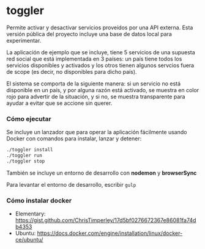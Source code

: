 # toggler

Permite activar y desactivar servicios proveídos por una API externa. Esta versión pública del proyecto incluye una base de datos local para experimentar.

La aplicación de ejemplo que se incluye, tiene 5 servicios de una supuesta red social que está implementada en 3 países: un país tiene todos los servicios disponibles y activados y los otros tienen algunos servcios fuera de scope (es decir, no disponibles para dicho país).

El sistema se comporta de la siguiente manera: si un servicio no está disponible en un país, y por alguna razón está activado, se muestra en color rojo para advertir de la situación, y si no, se muestra transparente para ayudar a evitar que se accione sin querer.

### Cómo ejecutar

Se incluye un lanzador que para operar la aplicación fácilmente usando Docker con comandos para instalar, lanzar y detener:
```sh
./toggler install
./toggler run
./toggler stop
```

También se incluye un entorno de desarrollo con **nodemon** y **browserSync**

Para levantar el entorno de desarrollo, escribir `gulp`


### Cómo instalar docker
* Elementary: https://gist.github.com/ChrisTimperley/17d5bf0276672367e86081fa74db4353
* Ubuntu: https://docs.docker.com/engine/installation/linux/docker-ce/ubuntu/
